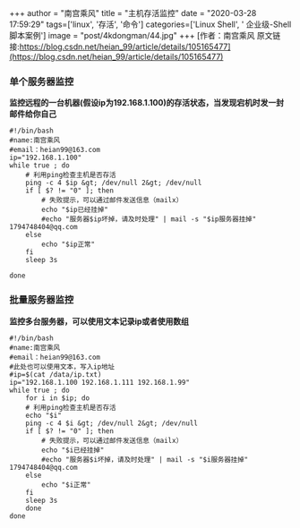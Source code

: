 +++
author = "南宫乘风"
title = "主机存活监控"
date = "2020-03-28 17:59:29"
tags=['linux', '存活', '命令']
categories=['Linux Shell', ' 企业级-Shell脚本案例']
image = "post/4kdongman/44.jpg"
+++
[作者：南宫乘风   原文链接:https://blog.csdn.net/heian_99/article/details/105165477](https://blog.csdn.net/heian_99/article/details/105165477)

### 单个服务器监控

**监控远程的一台机器(假设ip为192.168.1.100)的存活状态，当发现宕机时发一封邮件给你自己**

```
#!/bin/bash
#name:南宫乘风
#email：heian99@163.com
ip="192.168.1.100"
while true ; do
    # 利用ping检查主机是否存活
    ping -c 4 $ip &gt; /dev/null 2&gt; /dev/null
    if [ $? != "0" ]; then
        # 失败提示，可以通过邮件发送信息（mailx）
        echo "$ip已经挂掉"
        #echo "服务器$ip坏掉，请及时处理" | mail -s "$ip服务器挂掉" 1794748404@qq.com
    else
        echo "$ip正常"
    fi
    sleep 3s
    
done
```

### 批量服务器监控

**监控多台服务器，可以使用文本记录ip或者使用数组**

```
#!/bin/bash
#name:南宫乘风
#email：heian99@163.com
#此处也可以使用文本，写入ip地址
#ip=$(cat /data/ip.txt)
ip="192.168.1.100 192.168.1.111 192.168.1.99"
while true ; do
    for i in $ip; do
    # 利用ping检查主机是否存活
    echo "$i"
    ping -c 4 $i &gt; /dev/null 2&gt; /dev/null
    if [ $? != "0" ]; then
        # 失败提示，可以通过邮件发送信息（mailx）
        echo "$i已经挂掉"
        #echo "服务器$i坏掉，请及时处理" | mail -s "$i服务器挂掉" 1794748404@qq.com
    else
        echo "$i正常"
    fi
    sleep 3s      
    done 
done
```

 
